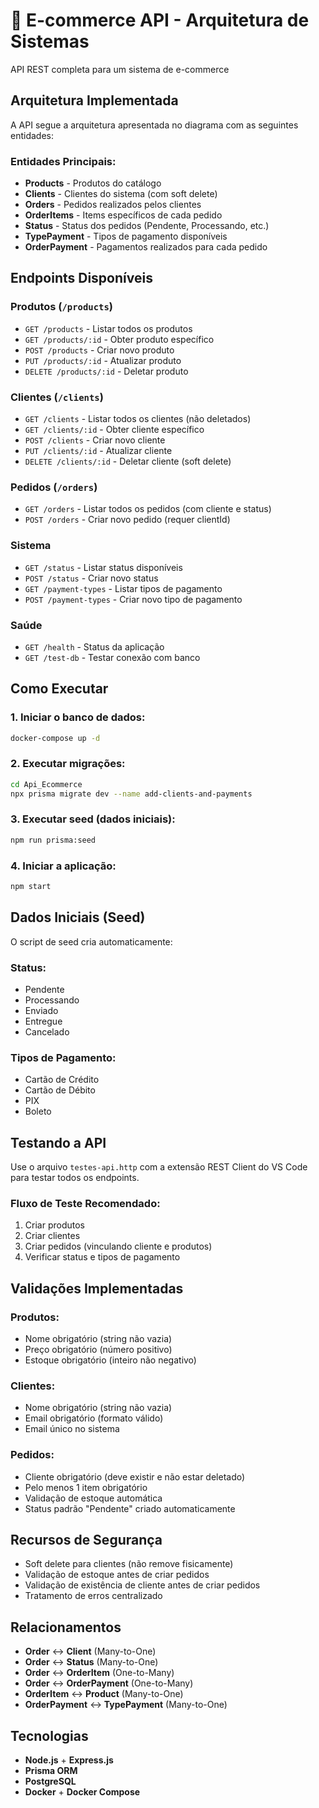 # 🛒 E-commerce API - Arquitetura de Sistemas

API REST completa para um sistema de e-commerce

## Arquitetura Implementada

A API segue a arquitetura apresentada no diagrama com as seguintes entidades:

### Entidades Principais:
- **Products** - Produtos do catálogo
- **Clients** - Clientes do sistema (com soft delete)
- **Orders** - Pedidos realizados pelos clientes
- **OrderItems** - Items específicos de cada pedido
- **Status** - Status dos pedidos (Pendente, Processando, etc.)
- **TypePayment** - Tipos de pagamento disponíveis
- **OrderPayment** - Pagamentos realizados para cada pedido

## Endpoints Disponíveis

### Produtos (`/products`)
- `GET /products` - Listar todos os produtos
- `GET /products/:id` - Obter produto específico
- `POST /products` - Criar novo produto
- `PUT /products/:id` - Atualizar produto
- `DELETE /products/:id` - Deletar produto

### Clientes (`/clients`)
- `GET /clients` - Listar todos os clientes (não deletados)
- `GET /clients/:id` - Obter cliente específico
- `POST /clients` - Criar novo cliente
- `PUT /clients/:id` - Atualizar cliente
- `DELETE /clients/:id` - Deletar cliente (soft delete)

### Pedidos (`/orders`)
- `GET /orders` - Listar todos os pedidos (com cliente e status)
- `POST /orders` - Criar novo pedido (requer clientId)

###  Sistema
- `GET /status` - Listar status disponíveis
- `POST /status` - Criar novo status
- `GET /payment-types` - Listar tipos de pagamento
- `POST /payment-types` - Criar novo tipo de pagamento

###  Saúde
- `GET /health` - Status da aplicação
- `GET /test-db` - Testar conexão com banco

## Como Executar

### 1. Iniciar o banco de dados:
```bash
docker-compose up -d
```

### 2. Executar migrações:
```bash
cd Api_Ecommerce
npx prisma migrate dev --name add-clients-and-payments
```

### 3. Executar seed (dados iniciais):
```bash
npm run prisma:seed
```

### 4. Iniciar a aplicação:
```bash
npm start
```

## Dados Iniciais (Seed)

O script de seed cria automaticamente:

### Status:
- Pendente
- Processando  
- Enviado
- Entregue
- Cancelado

### Tipos de Pagamento:
- Cartão de Crédito
- Cartão de Débito
- PIX
- Boleto

##  Testando a API

Use o arquivo `testes-api.http` com a extensão REST Client do VS Code para testar todos os endpoints.

### Fluxo de Teste Recomendado:
1. Criar produtos
2. Criar clientes
3. Criar pedidos (vinculando cliente e produtos)
4. Verificar status e tipos de pagamento

##  Validações Implementadas

### Produtos:
- Nome obrigatório (string não vazia)
- Preço obrigatório (número positivo)
- Estoque obrigatório (inteiro não negativo)

### Clientes:
- Nome obrigatório (string não vazia)
- Email obrigatório (formato válido)
- Email único no sistema

### Pedidos:
- Cliente obrigatório (deve existir e não estar deletado)
- Pelo menos 1 item obrigatório
- Validação de estoque automática
- Status padrão "Pendente" criado automaticamente

##  Recursos de Segurança

- Soft delete para clientes (não remove fisicamente)
- Validação de estoque antes de criar pedidos
- Validação de existência de cliente antes de criar pedidos
- Tratamento de erros centralizado

##  Relacionamentos

- **Order** ↔ **Client** (Many-to-One)
- **Order** ↔ **Status** (Many-to-One)
- **Order** ↔ **OrderItem** (One-to-Many)
- **Order** ↔ **OrderPayment** (One-to-Many)
- **OrderItem** ↔ **Product** (Many-to-One)
- **OrderPayment** ↔ **TypePayment** (Many-to-One)

##  Tecnologias

- **Node.js** + **Express.js**
- **Prisma ORM**
- **PostgreSQL**
- **Docker** + **Docker Compose**

